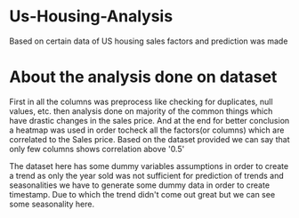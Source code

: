 # Us-Housing-Analysis
Based on certain data of US housing sales factors and prediction was made


# About the analysis done on dataset
First in all the columns was preprocess like checking for duplicates, null values, etc. then analysis done on majority of the common things which have drastic changes in the sales price.
And at the end for better conclusion a heatmap was used in order tocheck all the factors(or columns) which are correlated to the Sales price.
Based on the dataset provided we can say that only few columns shows correlation above '0.5'

The dataset here has some dummy variables assumptions in order to create a trend as only the year sold was not sufficient for prediction of trends and seasonalities we have to generate some dummy data in order to create timestamp.
Due to which the trend didn't come out great but we can see some seasonality here.
